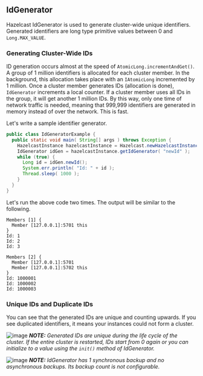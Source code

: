 

## IdGenerator

Hazelcast IdGenerator is used to generate cluster-wide unique identifiers. Generated identifiers are long type primitive values between 0 and `Long.MAX_VALUE`.

### Generating Cluster-Wide IDs

ID generation occurs almost at the speed of `AtomicLong.incrementAndGet()`. A group of 1 million identifiers is allocated for each cluster member. In the background, this allocation takes place with an `IAtomicLong` incremented by 1 million. Once a cluster member generates IDs (allocation is done), `IdGenerator` increments a local counter. If a cluster member uses all IDs in the group, it will get another 1 million IDs. By this way, only one time of network traffic is needed, meaning that 999,999 identifiers are generated in memory instead of over the network. This is fast.

Let's write a sample identifier generator.

```java
public class IdGeneratorExample {
  public static void main( String[] args ) throws Exception {
    HazelcastInstance hazelcastInstance = Hazelcast.newHazelcastInstance();
    IdGenerator idGen = hazelcastInstance.getIdGenerator( "newId" );
    while (true) {
      Long id = idGen.newId();
      System.err.println( "Id: " + id );
      Thread.sleep( 1000 );
    }
  }
}
```

Let's run the above code two times. The output will be similar to the following.

```plain
Members [1] {
  Member [127.0.0.1]:5701 this
}
Id: 1
Id: 2
Id: 3
```


```plain
Members [2] {
  Member [127.0.0.1]:5701
  Member [127.0.0.1]:5702 this
}
Id: 1000001
Id: 1000002
Id: 1000003
```

### Unique IDs and Duplicate IDs

You can see that the generated IDs are unique and counting upwards. If you see duplicated identifiers, it means your instances could not form a cluster. 


![image](images/NoteSmall.jpg) ***NOTE:*** *Generated IDs are unique during the life cycle of the cluster. If the entire cluster is restarted, IDs start from 0 again or you can initialize to a value using the `init()` method of IdGenerator.*

![image](images/NoteSmall.jpg) ***NOTE:*** *IdGenerator has 1 synchronous backup and no asynchronous backups. Its backup count is not configurable.*


